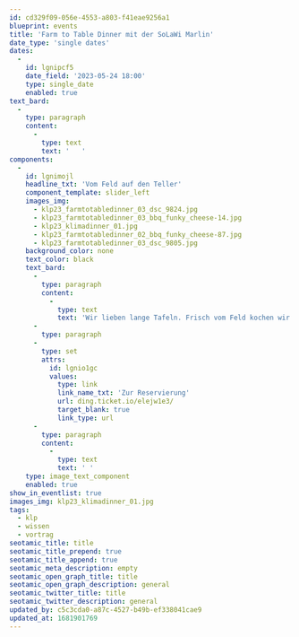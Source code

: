 ```yaml
---
id: cd329f09-056e-4553-a803-f41eae9256a1
blueprint: events
title: 'Farm to Table Dinner mit der SoLaWi Marlin'
date_type: 'single dates'
dates:
  -
    id: lgnipcf5
    date_field: '2023-05-24 18:00'
    type: single_date
    enabled: true
text_bard:
  -
    type: paragraph
    content:
      -
        type: text
        text: '   '
components:
  -
    id: lgnimojl
    headline_txt: 'Vom Feld auf den Teller'
    component_template: slider_left
    images_img:
      - klp23_farmtotabledinner_03_dsc_9824.jpg
      - klp23_farmtotabledinner_03_bbq_funky_cheese-14.jpg
      - klp23_klimadinner_01.jpg
      - klp23_farmtotabledinner_02_bbq_funky_cheese-87.jpg
      - klp23_farmtotabledinner_03_dsc_9805.jpg
    background_color: none
    text_color: black
    text_bard:
      -
        type: paragraph
        content:
          -
            type: text
            text: 'Wir lieben lange Tafeln. Frisch vom Feld kochen wir ein 3 Gang Menü zusammen mit der SoLaWi Marlin und hören, warum das Thema Wasser eine elementare Frage für die Zukunft der Lebensmittelindustrie ist. '
      -
        type: paragraph
      -
        type: set
        attrs:
          id: lgnio1gc
          values:
            type: link
            link_name_txt: 'Zur Reservierung'
            url: ding.ticket.io/elejw1e3/
            target_blank: true
            link_type: url
      -
        type: paragraph
        content:
          -
            type: text
            text: ' '
    type: image_text_component
    enabled: true
show_in_eventlist: true
images_img: klp23_klimadinner_01.jpg
tags:
  - klp
  - wissen
  - vortrag
seotamic_title: title
seotamic_title_prepend: true
seotamic_title_append: true
seotamic_meta_description: empty
seotamic_open_graph_title: title
seotamic_open_graph_description: general
seotamic_twitter_title: title
seotamic_twitter_description: general
updated_by: c5c3cda0-a87c-4527-b49b-ef338041cae9
updated_at: 1681901769
---
```

